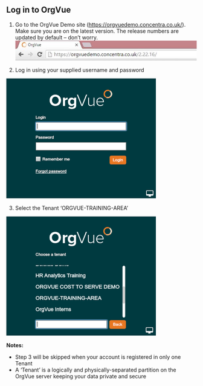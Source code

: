 ## Log in to OrgVue
1. Go to the OrgVue Demo site (https://orgvuedemo.concentra.co.uk/). Make sure you are on the latest version. The release numbers are updated by default – don’t worry.
![](../chapter01pics/1-001.demourl.JPG)

2. Log in using your supplied username and password

![](../chapter01pics/1-002.login.png)

3. Select the Tenant ‘ORGVUE-TRAINING-AREA’

![](../chapter01pics/1-003.selecttenant.png)

**Notes:**
* Step 3 will be skipped when your account is registered in only one Tenant
* A ‘Tenant’ is a logically and physically-separated partition on the OrgVue server keeping your data private and secure
